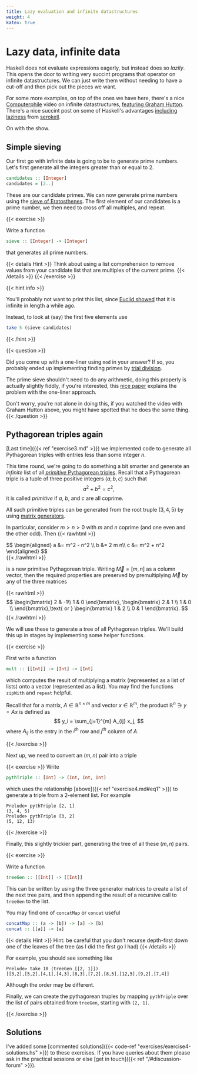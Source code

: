 ```yaml
---
title: Lazy evaluation and infinite datastructures
weight: 4
katex: true
---
```


# Lazy data, infinite data

Haskell does not evaluate expressions eagerly, but instead does so
_lazily_. This opens the door to writing very succint programs that
operator on infinite datastructures. We can just write them without
needing to have a cut-off and then pick out the pieces we want.

For some more examples, on top of the ones we have here, there's a
nice
[Computerphile](https://www.youtube.com/channel/UC9-y-6csu5WGm29I7JiwpnA)
video on infinite datastructures, [featuring Graham
Hutton](https://www.youtube.com/watch?v=bnRNiE_OVWA). There's a nice
succint post on some of Haskell's advantages [including
laziness](https://serokell.io/blog/10-reasons-to-use-haskell#laziness)
from [serokell](https://serokell.io).

On with the show.

## Simple sieving

Our first go with infinite data is going to be to generate prime
numbers. Let's first generate all the integers greater than or equal
to 2.

```hs
candidates :: [Integer]
candidates = [2..]
```
These are our candidate primes. We can now generate prime numbers
using the [sieve of
Eratosthenes](https://en.wikipedia.org/wiki/Sieve_of_Eratosthenes).
The first element of our candidates is a prime number, we then need to
cross off all multiples, and repeat.

{{< exercise >}}

Write a function

```hs
sieve :: [Integer] -> [Integer]
```

that generates all prime numbers.

{{< details Hint >}}
Think about using a list comprehension to remove values from your
candidate list that are multiples of the current prime.
{{< /details >}}
{{< /exercise >}}

{{< hint info >}}

You'll probably not want to print this list, since [Euclid
showed](https://en.wikipedia.org/wiki/Euclid%27s_theorem) that it is
infinite in length a while ago.

Instead, to look at (say) the first five elements use

```hs
take 5 (sieve candidates)
```
{{< /hint >}}

{{< question >}}

Did you come up with a one-liner using `mod` in your answer? If so, you probably ended up implementing
finding primes by [trial
division](https://en.wikipedia.org/wiki/Trial_division).

The prime sieve shouldn't need to do any arithmetic, doing this
properly is actually slightly fiddly, if you're interested, this [nice
paper](https://www.cs.hmc.edu/~oneill/papers/Sieve-JFP.pdf) explains
the problem with the one-liner approach.

Don't worry, you're not alone in doing this, if you watched the video
with Graham Hutton above, you might have spotted that he does the same
thing.
{{< /question >}}

## Pythagorean triples again

[Last time]({{< ref "exercise3.md" >}}) we implemented code to
generate all Pythagorean triples with entries less than some integer
$n$.

This time round, we're going to do something a bit smarter and
generate an _infinite_ list of all [_primitive_ Pythagorean
triples](https://en.wikipedia.org/wiki/Tree_of_primitive_Pythagorean_triples).
Recall that a Pythagorean triple is a tuple of three positive integers
$(a, b, c)$ such that
$$
a^2 + b^2 = c^2,
$$
it is called _primitive_ if $a$, $b$, and $c$ are all coprime.

All such primitive triples can be generated from the root truple $(3,
4, 5)$ by using [matrix
generators](https://en.wikipedia.org/wiki/Tree_of_primitive_Pythagorean_triples).

In particular, consider $m > n > 0$ with $m$ and $n$ coprime (and one
even and the other odd). Then
{{< rawhtml >}}
<div id="eq1">
$$
\begin{aligned}
 a &= m^2 - n^2 \\
 b &= 2 m n\\
 c &= m^2 + n^2
\end{aligned}
$$
</div>
{{< /rawhtml >}}

is a new primitive Pythagorean triple. Writing $\vec{M} = [m, n]$ as a
column vector, then the required properties are preserved by
premultiplying $\vec{M}$ by any of the three matrices

{{< rawhtml >}}
$$
\begin{bmatrix}
2 & -1\\
1 & 0
\end{bmatrix},
\begin{bmatrix}
2 & 1 \\
1 & 0 \\
\end{bmatrix},\text{ or }
\begin{bmatrix}
1 & 2 \\
0 & 1
\end{bmatrix}.
$$
{{< /rawhtml >}}

We will use these to generate a tree of all Pythagorean triples. We'll
build this up in stages by implementing some helper functions.

{{< exercise >}}

First write a function
```hs
mult :: [[Int]] -> [Int] -> [Int]
```
which computes the result of multiplying a matrix (represented as a
list of lists) onto a vector (represented as a list). You may find the
functions `zipWith` and
`repeat` helpful.

Recall that for a matrix, $A \in \mathbb{R}^{n \times m}$ and vector
$x \in \mathbb{R}^{m}$, the product $\mathbb{R}^n \ni y = Ax$ is
defined as
$$
y_i = \sum_{j=1}^{m} A_{ij} x_j,
$$
where $A_{ij}$ is the entry in the $i^{\text{th}}$ row
and $j^{th}$ column of $A$.
    
{{< /exercise >}}

Next up, we need to convert an $(m, n)$ pair into a triple

{{< exercise >}}
Write 
```hs
pythTriple :: [Int] -> (Int, Int, Int)
```
which uses the relationship [above]({{< ref "exercise4.md#eq1" >}}) to generate a triple from a 2-element
list. For example
```
Prelude> pythTriple [2, 1]
(3, 4, 5)
Prelude> pythTriple [3, 2]
(5, 12, 13)
```
{{< /exercise >}}

Finally, this slightly trickier part, generating the tree of all these
$(m, n)$ pairs.

{{< exercise >}}

Write a function

```hs
treeGen :: [[Int]] -> [[Int]]
```

This can be written by using the three generator matrices to create a
list of the next tree pairs, and then appending the result of a
recursive call to `treeGen` to the list.

You may find one of `concatMap` or `concat` useful

```hs
concatMap :: (a -> [b]) -> [a] -> [b]
concat :: [[a]] -> [a]
```

{{< details Hint >}}
Hint: be careful that you don't recurse depth-first down one
of the leaves of the tree (as I did the first go I had)
{{< /details >}}

For example, you should see something like
```
Prelude> take 10 (treeGen [[2, 1]])
[[3,2],[5,2],[4,1],[4,3],[8,3],[7,2],[8,5],[12,5],[9,2],[7,4]]
```
Although the order may be different.

Finally, we can create the pythagorean truples by mapping `pythTriple`
over the list of pairs obtained from `treeGen`, starting with `[2,
1]`.

{{< /exercise >}}

## Solutions

I've added some [commented solutions]({{< code-ref
"exercises/exercise4-solutions.hs" >}}) to these exercises. If you
have queries about them please ask in the practical sessions or else
[get in touch]({{< ref "/#discussion-forum" >}}).
